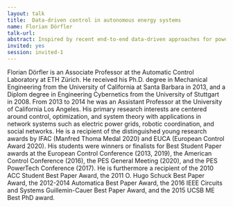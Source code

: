 ```yaml
---
layout: talk
title:  Data-driven control in autonomous energy systems
name: Florian Dörfler 
talk-url: 
abstract: Inspired by recent end-to-end data-driven approaches for power systems operation, power electronics control, and building automation, we consider the problem of optimal and constrained control for unknown systems. A novel data-enabled predictive control (DeePC) algorithm is presented that computes optimal and safe control policies using real-time feedback driving the unknown system along a desired trajectory while satisfying system constraints. Using a finite number of data samples from the unknown system, our proposed algorithm uses a behavioral systems theory approach to learn a non-parametric system model used to predict future trajectories. We show that, in the case of deterministic linear time-invariant systems, the DeePC algorithm is equivalent to the widely adopted Model Predictive Control (MPC), but it generally outperforms subsequent system identification and model-based control. To cope with nonlinear and stochastic systems, we propose salient regularizations to the DeePC algorithm, which are founded on recent advances in distributionally robust optimization. We illustrate our results with experimental and simulation case studies from autonomous energy systems.
invited: yes
session: invited-1
---
```


Florian Dörfler is an Associate Professor at the Automatic Control Laboratory at ETH Zürich. He received his Ph.D. degree in Mechanical Engineering from the University of California at Santa Barbara in 2013, and a Diplom degree in Engineering Cybernetics from the University of Stuttgart in 2008. From 2013 to 2014 he was an Assistant Professor at the University of California Los Angeles. His primary research interests are centered around control, optimization, and system theory with applications in network systems such as electric power grids, robotic coordination, and social networks. He is a recipient of the distinguished young research awards by IFAC (Manfred Thoma Medal 2020) and EUCA (European Control Award 2020). His students were winners or finalists for Best Student Paper awards at the European Control Conference (2013, 2019), the American Control Conference (2016), the PES General Meeting (2020), and the PES PowerTech Conference (2017). He is furthermore a recipient of the 2010 ACC Student Best Paper Award, the 2011 O. Hugo Schuck Best Paper Award, the 2012-2014 Automatica Best Paper Award, the 2016 IEEE Circuits and Systems Guillemin-Cauer Best Paper Award, and the 2015 UCSB ME Best PhD award.
